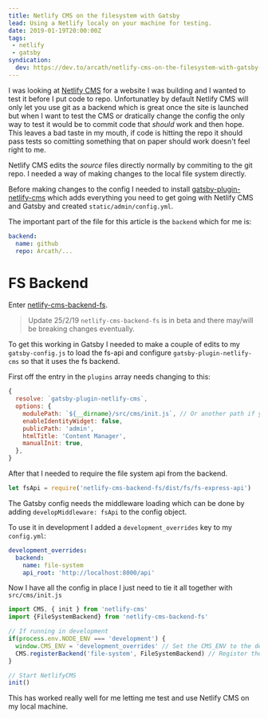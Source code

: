 ```yaml
---
title: Netlify CMS on the filesystem with Gatsby
lead: Using a Netlify localy on your machine for testing.
date: 2019-01-19T20:00:00Z
tags:
 - netlify
 - gatsby
syndication:
  dev: https://dev.to/arcath/netlify-cms-on-the-filesystem-with-gatsby-2lge
---
```

I was looking at [Netlify CMS](https://www.netlifycms.org/) for a website I was building and I wanted to test it before I put code to repo. Unfortunatley by default Netlify CMS will only let you use git as a backend which is great once the site is launched but when I want to test the CMS or dratically change the config the only way to test it would be to commit code that _should_ work and then hope. This leaves a bad taste in my mouth, if code is hitting the repo it should pass tests so comitting something that on paper should work doesn't feel right to me.

Netlify CMS edits the _source_ files directly normally by commiting to the git repo. I needed a way of making changes to the local file system directly.

Before making changes to the config I needed to install [gatsby-plugin-netlify-cms](https://www.npmjs.com/package/gatsby-plugin-netlify-cms) which adds everything you need to get going with Netlify CMS and Gatsby and created `static/admin/config.yml`.

The important part of the file for this article is the `backend` which for me is:

```yml
backend:
  name: github
  repo: Arcath/...
```

# FS Backend

Enter [netlify-cms-backend-fs](https://www.npmjs.com/package/netlify-cms-backend-fs).

> Update 25/2/19 `netlify-cms-backend-fs` is in beta and there may/will be breaking changes eventually.

To get this working in Gatsby I needed to make a couple of edits to my `gatsby-config.js` to load the fs-api and configure `gatsby-plugin-netlify-cms` so that it uses the fs backend.

First off the entry in the `plugins` array needs changing to this:

```js
{
  resolve: `gatsby-plugin-netlify-cms`,
  options: {
    modulePath: `${__dirname}/src/cms/init.js`, // Or another path if you don't want to create /src/cms/init.js
    enableIdentityWidget: false,
    publicPath: 'admin',
    htmlTitle: 'Content Manager',
    manualInit: true,
  },
}
```

After that I needed to require the file system api from the backend.

```js
let fsApi = require('netlify-cms-backend-fs/dist/fs/fs-express-api')
```

The Gatsby config needs the middleware loading which can be done by adding `developMiddleware: fsApi` to the config object.

To use it in development I added a `development_overrides` key to my `config.yml`:

```yml
development_overrides:
  backend:
    name: file-system
    api_root: 'http://localhost:8000/api'
```

Now I have all the config in place I just need to tie it all together with `src/cms/init.js`

```js
import CMS, { init } from 'netlify-cms'
import {FileSystemBackend} from 'netlify-cms-backend-fs'

// If running in development
if(process.env.NODE_ENV === 'development') {
  window.CMS_ENV = 'development_overrides' // Set the CMS_ENV to the development_ overrides.
  CMS.registerBackend('file-system', FileSystemBackend) // Register the FileSystemBackend.
}

// Start NetlifyCMS
init()
```

This has worked really well for me letting me test and use Netlify CMS on my local machine.
